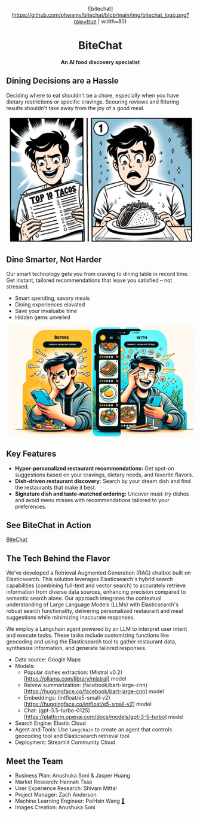 <div align="center">

![bitechat](https://github.com/phwamy/bitechat/blob/main/img/bitechat_logo.png?raw=true | width=80)

# BiteChat

**An AI food discovery specialist**

</div>


## Dining Decisions are a Hassle
Deciding where to eat shouldn't be a chore, especially when you have dietary restrictions or specific cravings. Scouring reviews and filtering results shouldn't take away from the joy of a good meal.

<p align="center">
    <img src="https://github.com/phwamy/bitechat/blob/main/img/problem.png?raw=true" alt="problem" width=500/>
</p>

## Dine Smarter, Not Harder
Our smart technology gets you from craving to dining table in record time. Get instant, tailored recommendations that leave you satisfied – not stressed.

* Smart spending, savory meals
* Dining experiences elavated
* Save your invaluabe time
* Hidden gems unveiled

<p align="center">
    <img src="https://github.com/phwamy/bitechat/blob/main/img/solution.png?raw=true" alt="solution" width=500/>
</p>

## Key Features
* **Hyper-personalized restaurant recommendations:** Get spot-on suggestions based on your cravings, dietary needs, and favorite flavors.
* **Dish-driven restaurant discovery:** Search by your dream dish and find the restaurants that make it best.
* **Signature dish and taste-matched ordering:** Uncover must-try dishes and avoid menu misses with recommendations tailored to your preferences.

## See BiteChat in Action
[BiteChat](https://bitechat.streamlit.app/)

## The Tech Behind the Flavor
We've developed a Retrieval Augmented Generation (RAG) chatbot built on Elasticsearch. This solution leverages Elasticsearch's hybrid search capabilities (combining full-text and vector search) to accurately retrieve information from diverse data sources, enhancing precision compared to semantic search alone. Our approach integrates the contextual understanding of Large Language Models (LLMs) with Elasticsearch's robust search functionality, delivering personalized restaurant and meal suggestions while minimizing inaccurate responses.

We employ a Langchain agent powered by an LLM to interpret user intent and execute tasks. These tasks include customizing functions like geocoding and using the Elasticsearch tool to gather restaurant data, synthesize information, and generate tailored responses.

* Data source: Google Maps
* Models: 
    * Popular dishes extraction: (Mistral v0.2)[https://ollama.com/library/mistral] model
    * Reivew summarization: (facebook/bart-large-cnn)[https://huggingface.co/facebook/bart-large-cnn] model
    * Embeddings: (intfloat/e5-small-v2)[https://huggingface.co/intfloat/e5-small-v2] model
    * Chat: (gpt-3.5-turbo-0125)[https://platform.openai.com/docs/models/gpt-3-5-turbo] model
* Search Engine: Elastic Cloud
* Agent and Tools: Use `langchain` to create an agent that controls geocoding tool and Elasticsearch retrieval tool. 
* Deployment: Streamlit Community Cloud

## Meet the Team
* Business Plan: Anushuka Soni & Jasper Huang
* Market Research: Hannah Tsao
* User Experience Research: Shivam Mittal
* Project Manager: Zach Anderson
* Machine Learning Engineer: PeiHsin Wang [:incoming_envelope:](phw.amy@gmail.com)
* Images Creation: Anushuka Soni


